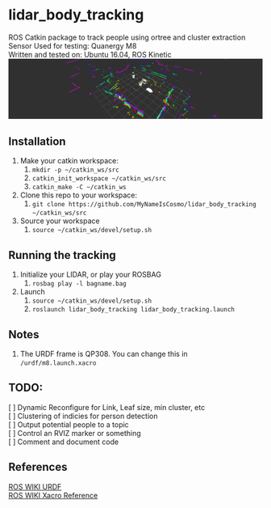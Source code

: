# lidar_body_tracking
ROS Catkin package to track people using ortree and cluster extraction  
Sensor Used for testing: Quanergy M8  
Written and tested on: Ubuntu 16.04, ROS Kinetic  
![](images/lidar_tracking.gif)  

## Installation
1. Make your catkin workspace:
    1. `mkdir -p ~/catkin_ws/src`
    2. `catkin_init_workspace ~/catkin_ws/src`
    3. `catkin_make -C ~/catkin_ws`
2. Clone this repo to your workspace:
    1. `git clone https://github.com/MyNameIsCosmo/lidar_body_tracking ~/catkin_ws/src`
3. Source your workspace
    1. `source ~/catkin_ws/devel/setup.sh`

## Running the tracking
1. Initialize your LIDAR, or play your ROSBAG  
    1. `rosbag play -l bagname.bag`
2. Launch 
    1. `source ~/catkin_ws/devel/setup.sh`
    2. `roslaunch lidar_body_tracking lidar_body_tracking.launch`

## Notes
1. The URDF frame is QP308. You can change this in `/urdf/m8.launch.xacro`  

## TODO:
[ ] Dynamic Reconfigure for Link, Leaf size, min cluster, etc  
[ ] Clustering of indicies for person detection  
[ ] Output potential people to a topic  
[ ] Control an RVIZ marker or something  
[ ] Comment and document code  

## References
[ROS WIKI URDF](http://wiki.ros.org/urdf)  
[ROS WIKI Xacro Reference](http://wiki.ros.org/xacro)  
